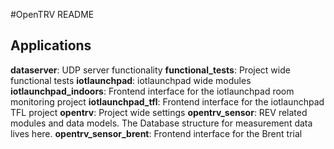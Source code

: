 #OpenTRV README

## Applications
**dataserver**: UDP server functionality
**functional_tests**: Project wide functional tests
**iotlaunchpad**: iotlaunchpad wide modules
**iotlaunchpad_indoors**: Frontend interface for the iotlaunchpad room monitoring project
**iotlaunchpad_tfl**: Frontend interface for the iotlaunchpad TFL project
**opentrv**: Project wide settings
**opentrv_sensor**: REV related modules and data models. The Database structure for measurement data lives here.
**opentrv_sensor_brent**: Frontend interface for the Brent trial
